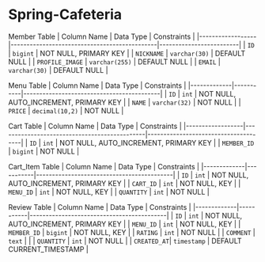 # Spring-Cafeteria


Member Table
| Column Name      | Data Type                                     | Constraints             |
|------------------|----------------------------------------------|-------------------------|
| `ID`             | `bigint`                                     | NOT NULL, PRIMARY KEY   |
| `NICKNAME`       | `varchar(30)`                                | DEFAULT NULL            |
| `PROFILE_IMAGE`  | `varchar(255)`                               | DEFAULT NULL            |
| `EMAIL`          | `varchar(30)`                                | DEFAULT NULL            |

Menu Table
| Column Name | Data Type | Constraints                               |
|-------------|-----------|-------------------------------------------|
| `ID`          | `int`       | NOT NULL, AUTO_INCREMENT, PRIMARY KEY    |
| `NAME`        | `varchar(32)` | NOT NULL                                |
| `PRICE`       | `decimal(10,2)` | NOT NULL                             |

Cart Table
| Column Name      | Data Type                                     | Constraints                          |
|------------------|----------------------------------------------|--------------------------------------|
| `ID`             | `int`                                       | NOT NULL, AUTO_INCREMENT, PRIMARY KEY |
| `MEMBER_ID`      | `bigint`                                    | NOT NULL                             |

Cart_Item Table
| Column Name | Data Type | Constraints                               |
|-------------|-----------|-------------------------------------------|
| `ID`          | `int`       | NOT NULL, AUTO_INCREMENT, PRIMARY KEY    |
| `CART_ID`     | `int`       | NOT NULL, KEY                             |
| `MENU_ID`     | `int`       | NOT NULL, KEY                             |
| `QUANTITY`    | `int`       | NOT NULL                                  |

Review Table
| Column Name | Data Type | Constraints                               |
|-------------|-----------|-------------------------------------------|
| `ID`        | `int`     | NOT NULL, AUTO_INCREMENT, PRIMARY KEY    |
| `MENU_ID`   | `int`     | NOT NULL, KEY                             |
| `MEMBER_ID` | `bigint`  | NOT NULL, KEY                             |
| `RATING`    | `int`     | NOT NULL                                  |
| `COMMENT`   | `text`    |                                           |
| `QUANTITY`  | `int`     | NOT NULL                                  |
| `CREATED_AT`| `timestamp` | DEFAULT CURRENT_TIMESTAMP               |
